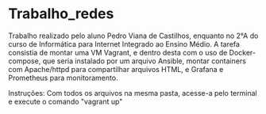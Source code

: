 # Trabalho_redes
Trabalho realizado pelo aluno Pedro Viana de Castilhos, enquanto no 2°A do curso de Informática para Internet Integrado ao Ensino Médio. A tarefa consistia de montar 
uma VM Vagrant, e dentro desta com o uso de Docker-compose, que seria instalado por um arquivo Ansible, montar containers com Apache/httpd para compartilhar arquivos HTML,
e Grafana e Prometheus para monitoramento.

Instruções: Com todos os arquivos na mesma pasta, acesse-a pelo terminal e execute o comando "vagrant up"
